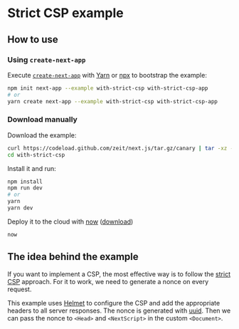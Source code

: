 # Strict CSP example

## How to use

### Using `create-next-app`

Execute [`create-next-app`](https://github.com/zeit/next.js/tree/canary/packages/create-next-app) with [Yarn](https://yarnpkg.com/lang/en/docs/cli/create/) or [npx](https://github.com/zkat/npx#readme) to bootstrap the example:

```bash
npm init next-app --example with-strict-csp with-strict-csp-app
# or
yarn create next-app --example with-strict-csp with-strict-csp-app
```

### Download manually

Download the example:

```bash
curl https://codeload.github.com/zeit/next.js/tar.gz/canary | tar -xz --strip=2 next.js-canary/examples/with-strict-csp
cd with-strict-csp
```

Install it and run:

```bash
npm install
npm run dev
# or
yarn
yarn dev
```

Deploy it to the cloud with [now](https://zeit.co/now) ([download](https://zeit.co/download))

```bash
now
```

## The idea behind the example

If you want to implement a CSP, the most effective way is to follow the [strict CSP](https://csp.withgoogle.com/docs/strict-csp.html) approach. For it to work, we need to generate a nonce on every request.

This example uses [Helmet](https://github.com/helmetjs/helmet) to configure the CSP and add the appropriate headers to all server responses. The nonce is generated with [uuid](https://github.com/kelektiv/node-uuid). Then we can pass the nonce to `<Head>` and `<NextScript>` in the custom `<Document>`.
